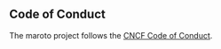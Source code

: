 ## Code of Conduct

The maroto project follows the [CNCF Code of Conduct](https://github.com/cncf/foundation/blob/master/code-of-conduct.md).